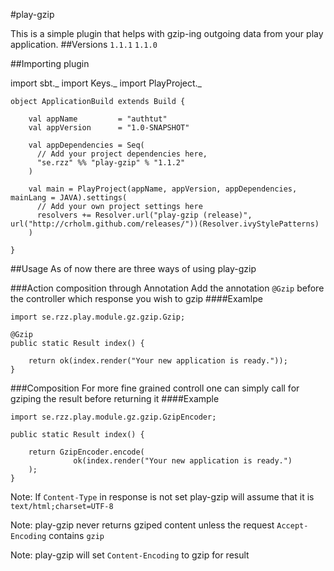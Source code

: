 #play-gzip


This is a simple plugin that helps with gzip-ing outgoing data from your play application.
##Versions
`1.1.1` `1.1.0`

##Importing plugin

  import sbt._
    import Keys._
  	import PlayProject._
  	
  	object ApplicationBuild extends Build {
  	
  	    val appName         = "authtut"
  	    val appVersion      = "1.0-SNAPSHOT"
  	
  	    val appDependencies = Seq(
  	      // Add your project dependencies here,
  	      "se.rzz" %% "play-gzip" % "1.1.2"
  	    )
  	
  	    val main = PlayProject(appName, appVersion, appDependencies, mainLang = JAVA).settings(
  	      // Add your own project settings here   
  	      resolvers += Resolver.url("play-gzip (release)", url("http://crholm.github.com/releases/"))(Resolver.ivyStylePatterns)
  	    )
  	
  	}
    
##Usage
As of now there are three ways of using play-gzip

###Action composition through Annotation
Add the annotation `@Gzip` before the controller which response you wish to gzip
####Examlpe
    
    import se.rzz.play.module.gz.gzip.Gzip;

    @Gzip
    public static Result index() {

        return ok(index.render("Your new application is ready."));
    }


###Composition
For more fine grained controll one can simply call for gziping the result before returning it
####Example

    import se.rzz.play.module.gz.gzip.GzipEncoder;

    public static Result index() {

        return GzipEncoder.encode(
                  ok(index.render("Your new application is ready.")
        );
    }


Note: If `Content-Type` in response is not set play-gzip will assume that it is `text/html;charset=UTF-8`

Note: play-gzip never returns gziped content unless the request `Accept-Encoding` contains `gzip`

Note: play-gzip will set `Content-Encoding` to gzip for result





